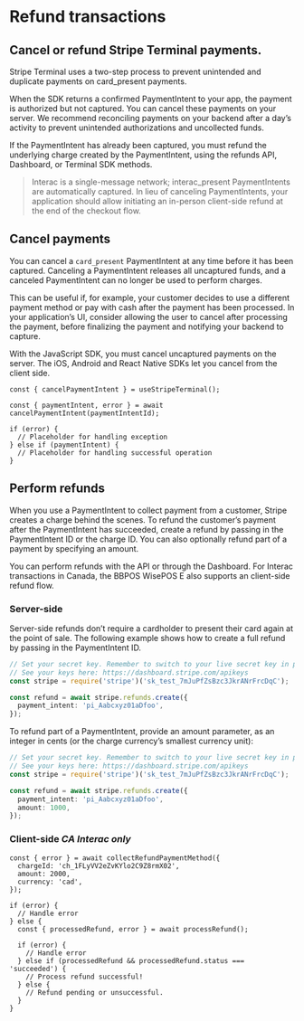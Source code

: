 # Refund transactions

## Cancel or refund Stripe Terminal payments.

Stripe Terminal uses a two-step process to prevent unintended and duplicate payments on card_present payments.

When the SDK returns a confirmed PaymentIntent to your app, the payment is authorized but not captured. You can cancel these payments on your server. We recommend reconciling payments on your backend after a day’s activity to prevent unintended authorizations and uncollected funds.

If the PaymentIntent has already been captured, you must refund the underlying charge created by the PaymentIntent, using the refunds API, Dashboard, or Terminal SDK methods.

> Interac is a single-message network; interac_present PaymentIntents are automatically captured. In lieu of canceling PaymentIntents, your application should allow initiating an in-person client-side refund at the end of the checkout flow.

## Cancel payments

You can cancel a `card_present` PaymentIntent at any time before it has been captured. Canceling a PaymentIntent releases all uncaptured funds, and a canceled PaymentIntent can no longer be used to perform charges.

This can be useful if, for example, your customer decides to use a different payment method or pay with cash after the payment has been processed. In your application’s UI, consider allowing the user to cancel after processing the payment, before finalizing the payment and notifying your backend to capture.

With the JavaScript SDK, you must cancel uncaptured payments on the server. The iOS, Android and React Native SDKs let you cancel from the client side.

```tsx
const { cancelPaymentIntent } = useStripeTerminal();

const { paymentIntent, error } = await cancelPaymentIntent(paymentIntentId);

if (error) {
  // Placeholder for handling exception
} else if (paymentIntent) {
  // Placeholder for handling successful operation
}
```

## Perform refunds

When you use a PaymentIntent to collect payment from a customer, Stripe creates a charge behind the scenes. To refund the customer’s payment after the PaymentIntent has succeeded, create a refund by passing in the PaymentIntent ID or the charge ID. You can also optionally refund part of a payment by specifying an amount.

You can perform refunds with the API or through the Dashboard. For Interac transactions in Canada, the BBPOS WisePOS E also supports an client-side refund flow.

### Server-side

Server-side refunds don’t require a cardholder to present their card again at the point of sale. The following example shows how to create a full refund by passing in the PaymentIntent ID.

```ts
// Set your secret key. Remember to switch to your live secret key in production.
// See your keys here: https://dashboard.stripe.com/apikeys
const stripe = require('stripe')('sk_test_7mJuPfZsBzc3JkrANrFrcDqC');

const refund = await stripe.refunds.create({
  payment_intent: 'pi_Aabcxyz01aDfoo',
});
```

To refund part of a PaymentIntent, provide an amount parameter, as an integer in cents (or the charge currency’s smallest currency unit):

```ts
// Set your secret key. Remember to switch to your live secret key in production.
// See your keys here: https://dashboard.stripe.com/apikeys
const stripe = require('stripe')('sk_test_7mJuPfZsBzc3JkrANrFrcDqC');

const refund = await stripe.refunds.create({
  payment_intent: 'pi_Aabcxyz01aDfoo',
  amount: 1000,
});
```

### Client-side _CA Interac only_

```tsx
const { error } = await collectRefundPaymentMethod({
  chargeId: 'ch_1FLyVV2eZvKYlo2C9Z8rmX02',
  amount: 2000,
  currency: 'cad',
});

if (error) {
  // Handle error
} else {
  const { processedRefund, error } = await processRefund();

  if (error) {
    // Handle error
  } else if (processedRefund && processedRefund.status === 'succeeded') {
    // Process refund successful!
  } else {
    // Refund pending or unsuccessful.
  }
}
```
